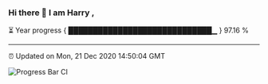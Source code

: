 ### Hi there 👋 I am Harry , 

⏳ Year progress { █████████████████████████████▁ } 97.16 %

---

⏰ Updated on Mon, 21 Dec 2020 14:50:04 GMT

![Progress Bar CI](https://github.com/duykhang68/duykhang68/workflows/Progress%20Bar%20CI/badge.svg)
